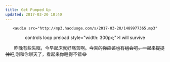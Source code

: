 ```yaml
---
title: Get Pumped Up
updated: 2017-03-20 10:40
---
```


<div align="center">

	<audio src="http://mp3.haoduoge.com/s/2017-03-20/1489977365.mp3"
 controls loop preload style="width: 300px;">I will survive</audio>
 <div class="divider"></div>
</div>

&#160; &#160; &#160; &#160;昨晚有些失眠，今早起床就好痛苦啊。~~今天的你应该也有组会吧，一起来提提神吧~~,刚和你聊天了，看起来你睡得不错:joy:
